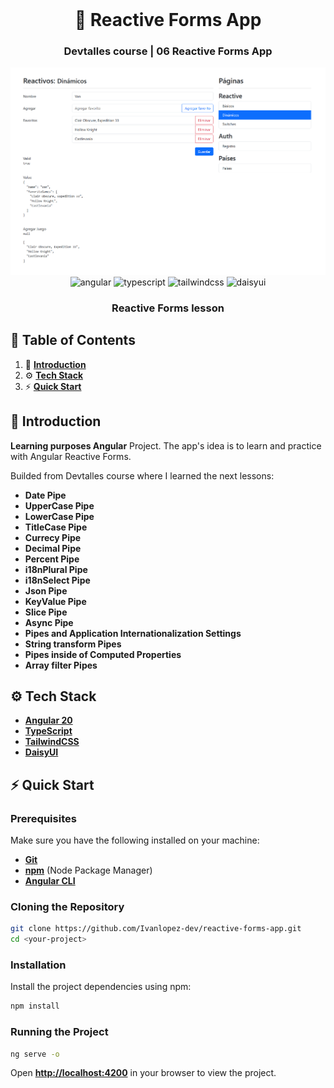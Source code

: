 <div align="center">
  <br />
  <h1>📝 Reactive Forms App</h1>
  <h3 align="center">Devtalles course | 06 Reactive Forms App</h3>
    <a href="#" target="_blank">
      <img src="public/readme/readme-banner.png" alt="Project Banner">
    </a>
  <br />

  <div>
     <img src="https://img.shields.io/badge/-Angular-black?style=for-the-badge&logoColor=white&logo=angular&color=e9214f" alt="angular" />
    <img src="https://img.shields.io/badge/-TypeScript-black?style=for-the-badge&logoColor=white&logo=typescript&color=3178C6" alt="typescript" />
    <img src="https://img.shields.io/badge/-Tailwind_CSS-black?style=for-the-badge&logoColor=white&logo=tailwindcss&color=06B6D4" alt="tailwindcss" />
    <img src="https://img.shields.io/badge/-DaisyUI-black?style=for-the-badge&logoColor=white&logo=daisyui&color=ffbb4d" alt="daisyui" />
  </div>

   <div align="center">
     <h3>Reactive Forms lesson</h3>
    </div>
</div>

## 📝 <a name="table">Table of Contents</a>

1. 🤖 [**Introduction**](#introduction)
2. ⚙️ [**Tech Stack**](#tech-stack)
3. ⚡ [**Quick Start**](#quick-start)

## <a name="introduction">🤖 Introduction</a>

<strong>Learning purposes Angular</strong> Project. The app's idea is to learn and practice with Angular Reactive Forms.

Builded from Devtalles course where I learned the next lessons:


- **Date Pipe**
- **UpperCase Pipe**
- **LowerCase Pipe**
- **TitleCase Pipe**
- **Currecy Pipe**
- **Decimal Pipe**
- **Percent Pipe**
- **i18nPlural Pipe**
- **i18nSelect Pipe**
- **Json Pipe**
- **KeyValue Pipe**
- **Slice Pipe**
- **Async Pipe**
- **Pipes and Application Internationalization Settings**
- **String transform Pipes**
- **Pipes inside of Computed Properties**
- **Array filter Pipes**


## <a name="tech-stack">⚙️ Tech Stack</a>

- [**Angular 20**](https://angular.dev/)
- [**TypeScript**](https://www.typescriptlang.org/)
- [**TailwindCSS**](https://tailwindcss.com/)
- [**DaisyUI**](https://daisyui.com/docs/install/)


## <a name="quick-start">⚡ Quick Start</a>

### Prerequisites

Make sure you have the following installed on your machine:

- [**Git**](https://git-scm.com/)
- [**npm**](https://www.npmjs.com/) (Node Package Manager)
- [**Angular CLI**](https://angular.dev/)

### Cloning the Repository

```bash
git clone https://github.com/Ivanlopez-dev/reactive-forms-app.git
cd <your-project>
```

### Installation

Install the project dependencies using npm:

```bash
npm install
```

### Running the Project

```bash
ng serve -o
```

Open [**http://localhost:4200**](http://localhost:4200) in your browser to view the project.

